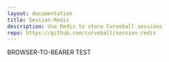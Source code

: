 ```yaml
---
layout: documentation
title: Session-Redis
description: Use Redis to store Curveball sessions
repo: https://github.com/curveball/session-redis
---
```


BROWSER-TO-BEARER TEST